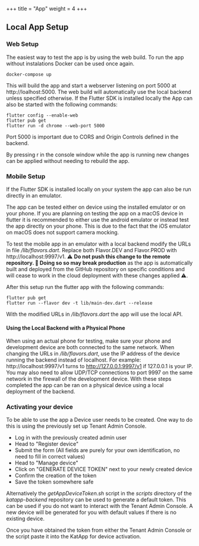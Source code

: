 +++
title = "App"
weight = 4
+++

## Local App Setup

### Web Setup

The easiest way to test the app is by using the web build. To run the app without instalations Docker can be used once again.

```
docker-compose up
```

This will build the app and start a webserver listening on port 5000 at http://loalhost:5000. The web build will automatically use the local backend unless specified otherwise. If the Flutter SDK is installed locally the App can also be started with the following commands:

```
flutter config --enable-web
flutter pub get
flutter run -d chrome --web-port 5000
```

Port 5000 is important due to CORS and Origin Controls defined in the backend.

By pressing r in the console window while the app is running new changes can be applied without needing to rebuild the app.

### Mobile Setup

If the Flutter SDK is installed locally on your system the app can also be run directly in an emulator.

The app can be tested either on device using the installed emulator or on your phone. If you are planning on testing the app on a macOS device in flutter it is recommended to either use the android emulator or instead test the app directly on your phone. This is due to the fact that the iOS emulator on macOS does not support camera mocking.

To test the mobile app in an emulator with a local backend modify the URLs in file */lib/flavors.dart*. Replace both Flavor.DEV and Flavor.PROD with http://localhost:9997/v1. ⚠️ **Do not push this change to the remote repository. 🔴 Doing so so may break production** as the app is automatically built and deployed from the GitHub repository on specific conditions and will cease to work in the cloud deployment with these changes applied ⚠️.

After this setup run the flutter app with the following commands:

```
flutter pub get
flutter run --flavor dev -t lib/main-dev.dart --release
```

With the modified URLs in */lib/flavors.dart* the app will use the local API.

#### Using the Local Backend with a Physical Phone

When using an actual phone for testing, make sure your phone and development device are both connected to the same network. When changing the URLs in */lib/flavors.dart*, use the IP address of the device running the backend instead of localhost. For example: http://localhost:9997/v1 turns to http://127.0.0.1:9997/v1 if 127.0.0.1 is your IP. You may also need to allow UDP/TCP connections to port 9997 on the same network in the firewall of the development device. With these steps completed the app can be ran on a physical device using a local deployment of the backend.

### Activating your device

To be able to use the app a Device user needs to be created. One way to do this is using the previously set up Tenant Admin Console.

* Log in with the previously created admin user
* Head to "Register device"
* Submit the form (All fields are purely for your own identification, no need to fill in correct values)
* Head to "Manage device"
* Click on "GENERATE DEVICE TOKEN" next to your newly created device
* Confirm the creation of the token
* Save the token somewhere safe

Alternatively the *getAppDeviceToken.sh* script in the *scripts* directory of the *katapp-backend* repository can be used to generate a default token. This can be used if you do not want to interact with the Tenant Admin Console. A new device will be generated for you with default values if there is no existing device.

Once you have obtained the token from either the Tenant Admin Console or the script paste it into the KatApp for device activation.